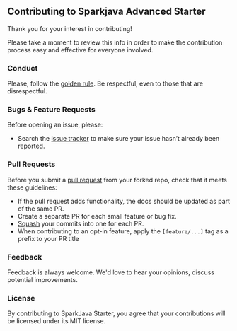 ## Contributing to Sparkjava Advanced Starter 
 
Thank you for your interest in contributing!

Please take a moment to review this info in order to make the contribution process easy and
effective for everyone involved.

### Conduct

Please, follow the [golden rule](https://en.wikipedia.org/wiki/Golden_Rule). Be respectful, even to
those that are disrespectful.

### Bugs & Feature Requests

Before opening an issue, please:

* Search the [issue tracker](https://github.com/thoughtlogix/sparkjava-starter-advanced/issues) to make sure
  your issue hasn’t already been reported.

### Pull Requests

Before you submit a [pull request](https://help.github.com/articles/using-pull-requests/) from your
forked repo, check that it meets these guidelines:

* If the pull request adds functionality, the docs should be updated as part of the same PR.
* Create a separate PR for each small feature or bug fix.
* [Squash](http://stackoverflow.com/questions/5189560/squash-my-last-x-commits-together-using-git)
  your commits into one for each PR.
* When contributing to an opt-in feature, apply the `[feature/...]` tag as a prefix to your PR title

### Feedback

Feedback is always welcome. We'd love to hear your opinions, discuss potential improvements. 

### License

By contributing to SparkJava Starter, you agree that your contributions will be licensed under its MIT license.

